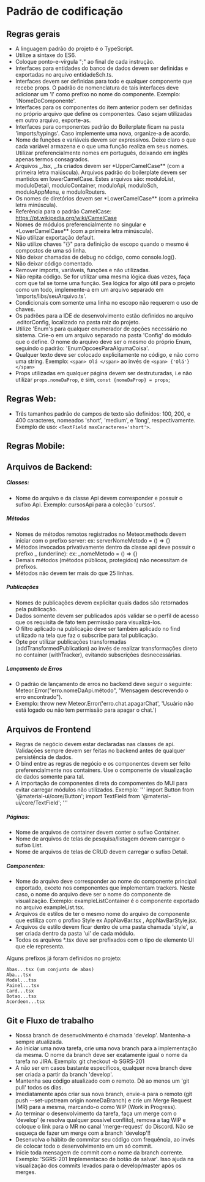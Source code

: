 # Padrão de codificação

## Regras gerais

- A linguagem padrão do projeto é o TypeScript.
- Utilize a sintaxe do ES6.
- Coloque ponto-e-vírgula ";" ao final de cada instrução.
- Interfaces para entidades do banco de dados devem ser definidas e exportadas no arquivo entidadeSch.ts.
- Interfaces devem ser definidas para todo e qualquer componente que recebe props. O padrão de nomenclatura de tais interfaces deve adicionar um 'I' como prefixo no nome do componente. Exemplo: 'INomeDoComponente'.
- Interfaces para os componentes do item anterior podem ser definidas no próprio arquivo que define os componentes. Caso sejam utilizadas em outro arquivo, exporte-as.
- Interfaces para componentes padrão do Boilerplate ficam na pasta 'imports/typings'. Caso implemente uma nova, organize-a de acordo.
- Nome de funções e variáveis devem ser expressivos. Deixe claro o que cada variável armazena e o que uma função realiza em seus nomes. Utilizar preferencialmente nomes em português, deixando em inglês apenas termos consagrados.
- Arquivos _.tsx, _.ts criados devem ser \*UpperCamelCase\*\* (com a primeira letra maiúscula). Arquivos padrão do boilerplate devem ser mantidos em lowerCamelCase. Estes arquivos são: moduloList, moduloDetail, moduloContainer, moduloApi, moduloSch, moduloAppMenu, e moduloRouters.
- Os nomes de diretórios devem ser \*LowerCamelCase\*\* (com a primeira letra minúscula).
- Referência para o padrão CamelCase: https://pt.wikipedia.org/wiki/CamelCase
- Nomes de módulos preferencialmente no singular e \*LowerCamelCase\*\* (com a primeira letra minúscula).
- Não utilizar exportação default.
- Não utilize chaves "{}" para definição de escopo quando o mesmo é compostos de uma só linha.
- Não deixar chamadas de debug no código, como console.log().
- Não deixar código comentado.
- Remover imports, variáveis, funções e não utilizadas.
- Não repita código. Se for utilizar uma mesma lógica duas vezes, faça com que tal se torne uma função. Sea lógica for algo útil para o projeto como um todo, implemente-a em um arquivo separado em 'imports/libs/seuArquivo.ts'.
- Condicionais com somente uma linha no escopo não requerem o uso de chaves.
- Os padrões para a IDE de desenvolvimento estão definidos no arquivo .editorConfig, localizado na pasta raiz do projeto.
- Utilize 'Enum's para qualquer enumerador de opções necessário no sistema. Crie-o em um arquivo separado na pasta 'Config' do módulo que o define. O nome do arquivo deve ser o mesmo do próprio Enum, seguindo o padrão: 'EnumOpcoesParaAlgumaCoisa'.
- Qualquer texto deve ser colocado explicitamente no código, e não como uma string. Exemplo: `<span> Olá </span>` ao invés de `<span> {'Olá'} </span>`
- Props utilizadas em qualquer página devem ser destruturadas, i.e não utilizar `props.nomeDaProp`, e sim, `const {nomeDaProp} = props`;

## Regras Web:

- Três tamanhos padrão de campos de texto são definidos: 100, 200, e 400 caracteres, nomeados 'short', 'medium', e 'long', respectivamente. Exemplo de uso: `<TextField maxCaracteres='short'>`.

## Regras Mobile:

## Arquivos de Backend:

##### Classes:

- Nome do arquivo e da classe Api devem corresponder e possuir o sufixo Api. Exemplo: cursosApi para a coleção 'cursos'.

##### Métodos

- Nomes de métodos remotos registrados no Meteor.methods devem iniciar com o prefixo server: ex: serverNomeMetodo = () => {}
- Métodos invocados privativamente dentro da classe api deve possuir o prefixo \_ (underline): ex: \_nomeMetodo = () => {}
- Demais métodos (métodos públicos, protegidos) não necessitam de prefixos.
- Métodos não devem ter mais do que 25 linhas.

##### Publicações

- Nomes de publicações devem explicitar quais dados são retornados pela publicação.
- Dados somente devem ser publicados após validar se o perfil de acesso que os requisita de fato tem permissão para visualizá-los.
- O filtro aplicado na publicação deve ser também aplicado no find utilizado na tela que faz o subscribe para tal publicação.
- Opte por utilizar publicações transformadas (addTransformedPublication) ao invés de realizar transformações direto no container (withTracker), evitando subscrições desnecessárias.

##### Lançamento de Erros

- O padrão de lançamento de erros no backend deve seguir o seguinte: Meteor.Error("erro.nomeDaApi.método", "Mensagem descrevendo o erro encontrado").
- Exemplo: throw new Meteor.Error('erro.chat.apagarChat', 'Usuário não está logado ou não tem permissão para apagar o chat.')

## Arquivos de Frontend

- Regras de negócio devem estar declaradas nas classes de api. Validações sempre devem ser feitas no backend antes de qualquer persistência de dados.
- O bind entre as regras de negócio e os componentes devem ser feito preferencialmente nos containers. Use o componente de visualização de dados somente para tal.
- A importação de componentes direta do compomentes do MUI para evitar carregar módulos não utilizados. Exemplo:
  '''
  import Button from '@material-ui/core/Button';
  import TextField from '@material-ui/core/TextField';
  '''

##### Páginas:

- Nome de arquivos de container devem conter o sufixo Container.
- Nome de arquivos de telas de pesquisa/listagem devem carregar o sufixo List.
- Nome de arquivos de telas de CRUD devem carregar o sufixo Detail.

##### Componentes:

- Nome do arquivo deve corresponder ao nome do componente principal exportado, exceto nos componentes que implementam trackers. Neste caso, o nome do arquivo deve ser o nome do componente de visualização. Exemplo: exampleListContainer é o componente exportado no arquivo exampleList.tsx.
- Arquivos de estilos de ter o mesmo nome do arquivo de componente que estiliza com o profixo Style
  ex AppNavBar.tsx , AppNavBarStyle.jsx.
- Arquivos de estilo devem ficar dentro de uma pasta chamada 'style', a ser criada dentro da pasta 'ui' de cada módulo.
- Todos os arquivos \*.tsx deve ser prefixados com o tipo de elemento UI que ele representa.

Alguns prefixos já foram definidos no projeto:

```
Abas...tsx (um conjunto de abas)
Aba...tsx
Modal...tsx
Painel...tsx
Card...tsx
Botao...tsx
Acordeon...tsx
```

## Git e Fluxo de trabalho

- Nossa branch de desenvolvimento é chamada 'develop'. Mantenha-a sempre atualizada.
- Ao iniciar uma nova tarefa, crie uma nova branch para a implementação da mesma. O nome da branch deve ser exatamente igual o nome da tarefa no JIRA. Exemplo: git checkout -b SGRS-201
- A não ser em casos bastante específicos, qualquer nova branch deve ser criada a partir da branch 'develop'.
- Mantenha seu código atualizado com o remoto. Dê ao menos um 'git pull' todos os dias.
- Imediatamente após criar sua nova branch, envie-a para o remoto (git push --set-upstream origin nomeDaBranch) e crie um Merge Request (MR) para a mesma, marcando-o como WIP (Work in Progress).
- Ao terminar o desenvolvimento da tarefa, faça um merge com o 'develop' (e resolva qualquer possível conflito), remova a tag WIP e coloque o link para o MR no canal 'merge-request' do Discord. Não se esqueça de fazer um merge com a branch 'develop'!!
- Desenvolva o hábito de commitar seu código com frequência, ao invés de colocar todo o desenvolvimento em um só commit.
- Inicie toda mensagem de commit com o nome da branch corrente. Exemplo: 'SGRS-201 Implementacao de botão de salvar'. Isso ajuda na visualização dos commits levados para o develop/master após os merges.
